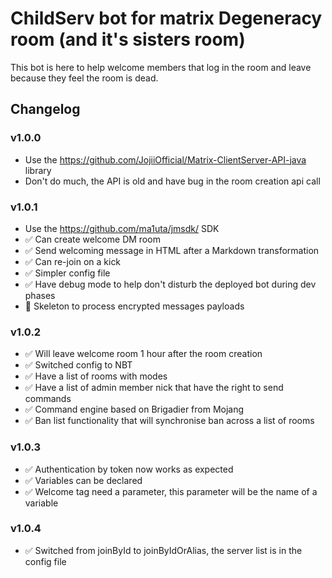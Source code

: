 # ChildServ bot for matrix Degeneracy room (and it's sisters room)

This bot is here to help welcome members that log in the room and leave because
they feel the room is dead.

## Changelog

### v1.0.0

- Use the https://github.com/JojiiOfficial/Matrix-ClientServer-API-java library
- Don't do much, the API is old and have bug in the room creation api call

### v1.0.1

- Use the https://github.com/ma1uta/jmsdk/ SDK
- ✅ Can create welcome DM room
- ✅ Send welcoming message in HTML after a Markdown transformation
- ✅ Can re-join on a kick
- ✅ Simpler config file
- ✅ Have debug mode to help don't disturb the deployed bot during dev phases
- 🚧 Skeleton to process encrypted messages payloads

### v1.0.2

- ✅ Will leave welcome room 1 hour after the room creation
- ✅ Switched config to NBT
- ✅ Have a list of rooms with modes
- ✅ Have a list of admin member nick that have the right to send commands
- ✅ Command engine based on Brigadier from Mojang
- ✅ Ban list functionality that will synchronise ban across a list of rooms

### v1.0.3

- ✅ Authentication by token now works as expected
- ✅ Variables can be declared
- ✅ Welcome tag need a parameter, this parameter will be the name of a variable


### v1.0.4

- ✅ Switched from joinById to joinByIdOrAlias, the server list is in the config file